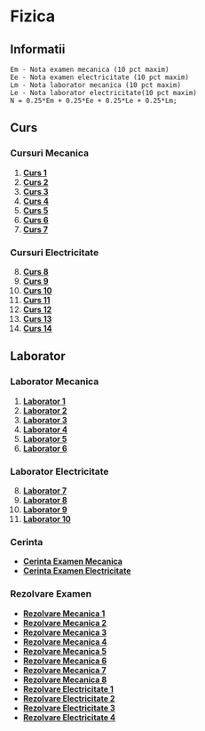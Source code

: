 # Fizica
## Informatii

    Em - Nota examen mecanica (10 pct maxim)
    Ee - Nota examen electricitate (10 pct maxim)
    Lm - Nota laborator mecanica (10 pct maxim)
    Le - Nota laborator electricitate(10 pct maxim)
    N = 0.25*Em + 0.25*Ee + 0.25*Le + 0.25*Lm;

## Curs
### Cursuri Mecanica
 1. [**Curs 1**](https://github.com/Mach3tryhard/FMI-CTI/blob/main/Anul1/Fizica/S1FIZ%20Curs/Mecanica/Cursiv/Curs1Fizica.pdf)
 2. [**Curs 2**](https://github.com/Mach3tryhard/FMI-CTI/blob/main/Anul1/Fizica/S1FIZ%20Curs/Mecanica/Cursiv/Curs2Fizica.pdf)
 3. [**Curs 3**](https://github.com/Mach3tryhard/FMI-CTI/blob/main/Anul1/Fizica/S1FIZ%20Curs/Mecanica/Cursiv/Curs3Fizica.pdf)
 4. [**Curs 4**](https://github.com/Mach3tryhard/FMI-CTI/blob/main/Anul1/Fizica/S1FIZ%20Curs/Mecanica/Cursiv/Curs4Fizica.pdf)
 5. [**Curs 5**](https://github.com/Mach3tryhard/FMI-CTI/blob/main/Anul1/Fizica/S1FIZ%20Curs/Mecanica/Cursiv/Curs5Fizica.pdf)
 6. [**Curs 6**](https://github.com/Mach3tryhard/FMI-CTI/blob/main/Anul1/Fizica/S1FIZ%20Curs/Mecanica/Cursiv/Curs6Fizica.pdf)
 7. [**Curs 7**](https://github.com/Mach3tryhard/FMI-CTI/blob/main/Anul1/Fizica/S1FIZ%20Curs/Mecanica/Cursiv/Curs7Fizica.pdf)
### Cursuri Electricitate
 8. [**Curs 8**](https://github.com/Mach3tryhard/FMI-CTI/blob/main/Anul1/Fizica/S1FIZ%20Curs/Electricitate/CursElectricitate1.pdf)
 9. [**Curs 9**](https://github.com/Mach3tryhard/FMI-CTI/blob/main/Anul1/Fizica/S1FIZ%20Curs/Electricitate/CursElectricitate2.pdf)
 10. [**Curs 10**](https://github.com/Mach3tryhard/FMI-CTI/blob/main/Anul1/Fizica/S1FIZ%20Curs/Electricitate/CursElectricitate3.pdf)
 11. [**Curs 11**](https://github.com/Mach3tryhard/FMI-CTI/blob/main/Anul1/Fizica/S1FIZ%20Curs/Electricitate/CursElectricitate4.pdf)
 12. [**Curs 12**](https://github.com/Mach3tryhard/FMI-CTI/blob/main/Anul1/Fizica/S1FIZ%20Curs/Electricitate/CursElectricitate5.pdf)
 13. [**Curs 13**](https://github.com/Mach3tryhard/FMI-CTI/blob/main/Anul1/Fizica/S1FIZ%20Curs/Electricitate/CursElectricitate6.pdf)
 14. [**Curs 14**](https://github.com/Mach3tryhard/FMI-CTI/blob/main/Anul1/Fizica/S1FIZ%20Curs/Electricitate/CursElectricitate7.pdf)

## Laborator
### Laborator Mecanica
 1. [**Laborator 1**](https://github.com/Mach3tryhard/FMI-CTI/blob/main/Anul1/Fizica/S1FIZ%20Laborator/Mecanica/Saptamana1/Lab1Mecanica.pdf)
 2. [**Laborator 2**](https://github.com/Mach3tryhard/FMI-CTI/blob/main/Anul1/Fizica/S1FIZ%20Laborator/Mecanica/Saptamana2/Lab2Mecanica.pdf)
 3. [**Laborator 3**](https://github.com/Mach3tryhard/FMI-CTI/blob/main/Anul1/Fizica/S1FIZ%20Laborator/Mecanica/Saptamana3/Lab3Mecanica.pdf)
 4. [**Laborator 4**](https://github.com/Mach3tryhard/FMI-CTI/blob/main/Anul1/Fizica/S1FIZ%20Laborator/Mecanica/Saptamana4/Lab4Mecanica.pdf)
 5. [**Laborator 5**](https://github.com/Mach3tryhard/FMI-CTI/blob/main/Anul1/Fizica/S1FIZ%20Laborator/Mecanica/Saptamana5/Lab5Mecanica.pdf)
 6. [**Laborator 6**](https://github.com/Mach3tryhard/FMI-CTI/blob/main/Anul1/Fizica/S1FIZ%20Laborator/Mecanica/Saptamana6/Lab6Mecanica.pdf)
### Laborator Electricitate
 8. [**Laborator 7**](https://github.com/Mach3tryhard/FMI-CTI/blob/main/Anul1/Fizica/S1FIZ%20Laborator/Electricitate/Saptamana8/Lab1.pdf)
 9. [**Laborator 8**](https://github.com/Mach3tryhard/FMI-CTI/blob/main/Anul1/Fizica/S1FIZ%20Laborator/Electricitate/Saptamana9/Lab2.pdf)
 10. [**Laborator 9**](https://github.com/Mach3tryhard/FMI-CTI/blob/main/Anul1/Fizica/S1FIZ%20Laborator/Electricitate/SaptamanaB/lab4.pdf)
 11. [**Laborator 10**](https://github.com/Mach3tryhard/FMI-CTI/blob/main/Anul1/Fizica/S1FIZ%20Laborator/Electricitate/SaptamanaC/Lab5.pdf)
### Cerinta
 - [**Cerinta Examen Mecanica**](https://github.com/Mach3tryhard/FMI-CTI/blob/main/Anul1/Fizica/S1FIZ%20Examen/Mecanica/Cerinta/CerintaExamen.pdf)
 - [**Cerinta Examen Electricitate**](https://github.com/Mach3tryhard/FMI-CTI/blob/main/Anul1/Fizica/S1FIZ%20Examen/Electricitate/Cerinta/ExamenElectricitate1.pdf)
### Rezolvare Examen
 - [**Rezolvare Mecanica 1**](https://github.com/Mach3tryhard/FMI-CTI/blob/main/Anul1/Fizica/S1FIZ%20Examen/Mecanica/NC1-OLA.pdf)
 - [**Rezolvare Mecanica 2**](https://github.com/Mach3tryhard/FMI-CTI/blob/main/Anul1/Fizica/S1FIZ%20Examen/Mecanica/NC2-Oscilatii%20paralele%20batai.pdf)
 - [**Rezolvare Mecanica 3**](https://github.com/Mach3tryhard/FMI-CTI/blob/main/Anul1/Fizica/S1FIZ%20Examen/Mecanica/NC3-Oscilatii%20perpendiculare.pdf)
 - [**Rezolvare Mecanica 4**](https://github.com/Mach3tryhard/FMI-CTI/blob/main/Anul1/Fizica/S1FIZ%20Examen/Mecanica/NC4-Oscilatii%20cuplate.pdf)
 - [**Rezolvare Mecanica 5**](https://github.com/Mach3tryhard/FMI-CTI/blob/main/Anul1/Fizica/S1FIZ%20Examen/Mecanica/NC5-Oscilatii%20amortizate.pdf)
 - [**Rezolvare Mecanica 6**](https://github.com/Mach3tryhard/FMI-CTI/blob/main/Anul1/Fizica/S1FIZ%20Examen/Mecanica/NC6-Oscilatii%20fortate.pdf)
 - [**Rezolvare Mecanica 7**](https://github.com/Mach3tryhard/FMI-CTI/blob/main/Anul1/Fizica/S1FIZ%20Examen/Mecanica/NC7-Putere%20activa-reactiva.pdf)
 - [**Rezolvare Mecanica 8**](https://github.com/Mach3tryhard/FMI-CTI/blob/main/Anul1/Fizica/S1FIZ%20Examen/Mecanica/NC8-Unde%20sonore.pdf)
 - [**Rezolvare Electricitate 1**](https://github.com/Mach3tryhard/FMI-CTI/blob/main/Anul1/Fizica/S1FIZ%20Examen/Electricitate/Problema1.jpeg)
 - [**Rezolvare Electricitate 2**](https://github.com/Mach3tryhard/FMI-CTI/blob/main/Anul1/Fizica/S1FIZ%20Examen/Electricitate/Problema2.jpeg)
 - [**Rezolvare Electricitate 3**](https://github.com/Mach3tryhard/FMI-CTI/blob/main/Anul1/Fizica/S1FIZ%20Examen/Electricitate/Problema3.jpeg)
 - [**Rezolvare Electricitate 4**](https://github.com/Mach3tryhard/FMI-CTI/blob/main/Anul1/Fizica/S1FIZ%20Examen/Electricitate/Problema4.jpeg)
